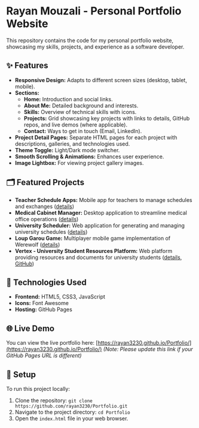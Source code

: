 # Rayan Mouzali - Personal Portfolio Website

This repository contains the code for my personal portfolio website, showcasing my skills, projects, and experience as a software developer.

## ✨ Features

*   **Responsive Design:** Adapts to different screen sizes (desktop, tablet, mobile).
*   **Sections:**
    *   **Home:** Introduction and social links.
    *   **About Me:** Detailed background and interests.
    *   **Skills:** Overview of technical skills with icons.
    *   **Projects:** Grid showcasing key projects with links to details, GitHub repos, and live demos (where applicable).
    *   **Contact:** Ways to get in touch (Email, LinkedIn).
*   **Project Detail Pages:** Separate HTML pages for each project with descriptions, galleries, and technologies used.
*   **Theme Toggle:** Light/Dark mode switcher.
*   **Smooth Scrolling & Animations:** Enhances user experience.
*   **Image Lightbox:** For viewing project gallery images.

## 🗂️ Featured Projects

- **Teacher Schedule Apps:** Mobile app for teachers to manage schedules and exchanges ([details](htmls/project1.html))
- **Medical Cabinet Manager:** Desktop application to streamline medical office operations ([details](htmls/project2.html))
- **University Scheduler:** Web application for generating and managing university schedules ([details](htmls/project3.html))
- **Loup Garou Game:** Multiplayer mobile game implementation of Werewolf ([details](htmls/project4.html))
- **Vertex - University Student Resources Platform:** Web platform providing resources and documents for university students ([details](htmls/project5.html), [GitHub](https://github.com/wassimmho/Vertex.git))

## 🚀 Technologies Used

*   **Frontend:** HTML5, CSS3, JavaScript
*   **Icons:** Font Awesome
*   **Hosting:** GitHub Pages

## 🌐 Live Demo

You can view the live portfolio here: [https://rayan3230.github.io/Portfolio/](https://rayan3230.github.io/Portfolio/) 
*(Note: Please update this link if your GitHub Pages URL is different)*

## 🔧 Setup

To run this project locally:

1.  Clone the repository: `git clone https://github.com/rayan3230/Portfolio.git`
2.  Navigate to the project directory: `cd Portfolio`
3.  Open the `index.html` file in your web browser.